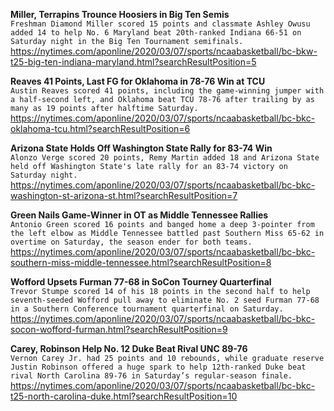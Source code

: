 **Miller, Terrapins Trounce Hoosiers in Big Ten Semis**\
`Freshman Diamond Miller scored 15 points and classmate Ashley Owusu added 14 to help No. 6 Maryland beat 20th-ranked Indiana 66-51 on Saturday night in the Big Ten Tournament semifinals.`\
https://nytimes.com/aponline/2020/03/07/sports/ncaabasketball/bc-bkw-t25-big-ten-indiana-maryland.html?searchResultPosition=5

**Reaves 41 Points, Last FG for Oklahoma in 78-76 Win at TCU**\
`Austin Reaves scored 41 points, including the game-winning jumper with a half-second left, and Oklahoma beat TCU 78-76 after trailing by as many as 19 points after halftime Saturday.`\
https://nytimes.com/aponline/2020/03/07/sports/ncaabasketball/bc-bkc-oklahoma-tcu.html?searchResultPosition=6

**Arizona State Holds Off Washington State Rally for 83-74 Win**\
`Alonzo Verge scored 20 points, Remy Martin added 18 and Arizona State held off Washington State's late rally for an 83-74 victory on Saturday night.`\
https://nytimes.com/aponline/2020/03/07/sports/ncaabasketball/bc-bkc-washington-st-arizona-st.html?searchResultPosition=7

**Green Nails Game-Winner in OT as Middle Tennessee Rallies**\
`Antonio Green scored 16 points and banged home a deep 3-pointer from the left elbow as Middle Tennessee battled past Southern Miss 65-62 in overtime on Saturday, the season ender for both teams.`\
https://nytimes.com/aponline/2020/03/07/sports/ncaabasketball/bc-bkc-southern-miss-middle-tennessee.html?searchResultPosition=8

**Wofford Upsets Furman 77-68 in SoCon Tourney Quarterfinal**\
`Trevor Stumpe scored 14 of his 18 points in the second half to help seventh-seeded Wofford pull away to eliminate No. 2 seed Furman 77-68 in a Southern Conference tournament quarterfinal on Saturday. `\
https://nytimes.com/aponline/2020/03/07/sports/ncaabasketball/bc-bkc-socon-wofford-furman.html?searchResultPosition=9

**Carey, Robinson Help No. 12 Duke Beat Rival UNC 89-76**\
`Vernon Carey Jr. had 25 points and 10 rebounds, while graduate reserve Justin Robinson offered a huge spark to help 12th-ranked Duke beat rival North Carolina 89-76 in Saturday’s regular-season finale.`\
https://nytimes.com/aponline/2020/03/07/sports/ncaabasketball/bc-bkc-t25-north-carolina-duke.html?searchResultPosition=10

